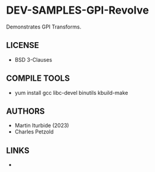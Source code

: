# DEV-SAMPLES-GPI-Revolve
Demonstrates GPI Transforms.

## LICENSE
* BSD 3-Clauses

## COMPILE TOOLS
* yum install gcc libc-devel binutils kbuild-make
 
## AUTHORS
* Martin Iturbide (2023)
* Charles Petzold

## LINKS
* 
